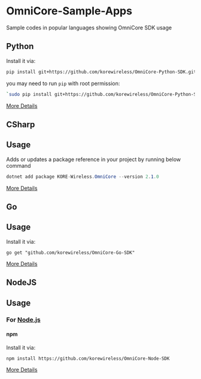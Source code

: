 # OmniCore-Sample-Apps
Sample codes in popular languages showing OmniCore SDK usage


## Python
<a name="installation"></a>
 
Install it via:

```sh
pip install git+https://github.com/korewireless/OmniCore-Python-SDK.git
```
you may need to run `pip` with root permission: 
```sh
`sudo pip install git+https://github.com/korewireless/OmniCore-Python-SDK.git`
```

[More Details](/Python/Readme.md)

## CSharp 
<a name="installation"></a>
## Usage
Adds or updates a package reference in your project by running below command

```csharp
dotnet add package KORE-Wireless.OmniCore --version 2.1.0 
```

[More Details](/CSharp/Readme.md)

## Go 
<a name="installation"></a>
## Usage
Install it via:

```golang
go get "github.com/korewireless/OmniCore-Go-SDK"
```

[More Details](/Go/README.md)

## NodeJS 
<a name="installation"></a>
## Usage
### For [Node.js](https://nodejs.org/)

#### npm

Install it via:

```shell
npm install https://github.com/korewireless/OmniCore-Node-SDK
```

[More Details](/Nodejs/Readme.md)
